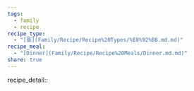 ```yaml
---
tags:
  - family
  - recipe
recipe_type:
  - "[蒸](Family/Recipe/Recipe%20Types/%E8%92%B8.md.md)"
recipe_meal:
  - "[Dinner](Family/Recipe/Recipe%20Meals/Dinner.md.md)"
share: true
---
```



recipe_detail:: 
